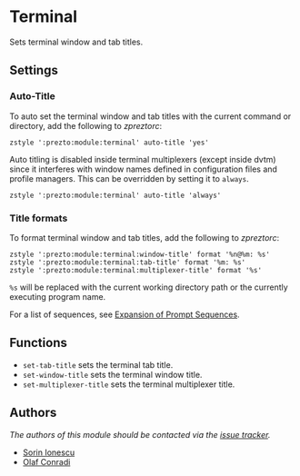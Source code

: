 Terminal
========

Sets terminal window and tab titles.

Settings
--------

### Auto-Title

To auto set the terminal window and tab titles with the current command or
directory, add the following to *zpreztorc*:

    zstyle ':prezto:module:terminal' auto-title 'yes'

Auto titling is disabled inside terminal multiplexers (except inside dvtm)
since it interferes with window names defined in configuration files and
profile managers. This can be overridden by setting it to `always`.

    zstyle ':prezto:module:terminal' auto-title 'always'

### Title formats

To format terminal window and tab titles, add the following to *zpreztorc*:

    zstyle ':prezto:module:terminal:window-title' format '%n@%m: %s'
    zstyle ':prezto:module:terminal:tab-title' format '%m: %s'
    zstyle ':prezto:module:terminal:multiplexer-title' format '%s'

`%s` will be replaced with the current working directory path or the currently
executing program name.

For a list of sequences, see [Expansion of Prompt Sequences][1].

Functions
---------

- `set-tab-title` sets the terminal tab title.
- `set-window-title` sets the terminal window title.
- `set-multiplexer-title` sets the terminal multiplexer title.

Authors
-------

*The authors of this module should be contacted via the [issue tracker][2].*

  - [Sorin Ionescu](https://github.com/sorin-ionescu)
  - [Olaf Conradi](https://github.com/oohlaf)

[1]: http://zsh.sourceforge.net/Doc/Release/Prompt-Expansion.html#Expansion-of-Prompt-Sequences
[2]: https://github.com/zsh-users/prezto/issues
